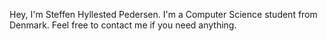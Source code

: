 Hey, I'm Steffen Hyllested Pedersen.
I'm a Computer Science student from Denmark. Feel free to contact me if you need anything.
